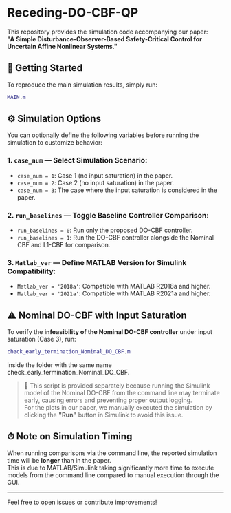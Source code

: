 # Receding-DO-CBF-QP

This repository provides the simulation code accompanying our paper:  
**"A Simple Disturbance-Observer-Based Safety-Critical Control for Uncertain Affine Nonlinear Systems."**



## 🚀 Getting Started

To reproduce the main simulation results, simply run:

```matlab
MAIN.m
```



## ⚙️ Simulation Options

You can optionally define the following variables before running the simulation to customize behavior:

### 1. `case_num` — Select Simulation Scenario:
- `case_num = 1`: Case 1 (no input saturation) in the paper.
- `case_num = 2`: Case 2 (no input saturation) in the paper.
- `case_num = 3`: The case where the input saturation is considered in the paper.

### 2. `run_baselines` — Toggle Baseline Controller Comparison:
- `run_baselines = 0`: Run only the proposed DO-CBF controller.
- `run_baselines = 1`: Run the DO-CBF controller alongside the Nominal CBF and L1-CBF for comparison.

### 3. `Matlab_ver` — Define MATLAB Version for Simulink Compatibility:
- `Matlab_ver = '2018a'`: Compatible with MATLAB R2018a and higher.
- `Matlab_ver = '2021a'`: Compatible with MATLAB R2021a and higher.


  
## ⚠️ Nominal DO-CBF with Input Saturation

To verify the **infeasibility of the Nominal DO-CBF controller** under input saturation (Case 3), run:

```matlab
check_early_termination_Nominal_DO_CBF.m
```
inside the folder with the same name check_early_termination_Nominal_DO_CBF.

> 📌 This script is provided separately because running the Simulink model of the Nominal DO-CBF from the command line may terminate early, causing errors and preventing proper output logging.  
For the plots in our paper, we manually executed the simulation by clicking the **"Run"** button in Simulink to avoid this issue.



## ⏱ Note on Simulation Timing

When running comparisons via the command line, the reported simulation time will be **longer** than in the paper.  
This is due to MATLAB/Simulink taking significantly more time to execute models from the command line compared to manual execution through the GUI.

---

Feel free to open issues or contribute improvements!


